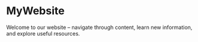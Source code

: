 # MyWebsite
Welcome to our website – navigate through content, learn new information, and explore useful resources.
